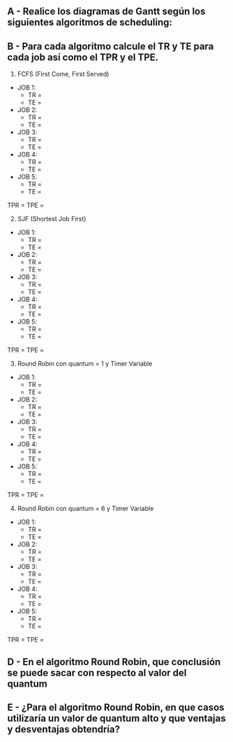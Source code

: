 ## A - Realice los diagramas de Gantt según los siguientes algoritmos de scheduling:
## B - Para cada algoritmo calcule el TR y TE para cada job así como el TPR y el TPE.

1. FCFS (First Come, First Served)
  - JOB 1: 
    - TR = 
    - TE = 
  - JOB 2:
    - TR = 
    - TE = 
  - JOB 3:
    - TR = 
    - TE = 
  - JOB 4: 
    - TR = 
    - TE = 
  - JOB 5:
    - TR = 
    - TE = 

TPR = 
TPE = 

2. SJF (Shortest Job First)
  - JOB 1: 
    - TR = 
    - TE = 
  - JOB 2:
    - TR = 
    - TE = 
  - JOB 3:
    - TR = 
    - TE = 
  - JOB 4: 
    - TR = 
    - TE = 
  - JOB 5:
    - TR = 
    - TE = 

TPR = 
TPE = 

3. Round Robin con quantum = 1 y Timer Variable
  - JOB 1: 
    - TR = 
    - TE = 
  - JOB 2:
    - TR = 
    - TE = 
  - JOB 3:
    - TR = 
    - TE = 
  - JOB 4: 
    - TR = 
    - TE = 
  - JOB 5:
    - TR = 
    - TE = 

TPR = 
TPE = 

4. Round Robin con quantum = 6 y Timer Variable
  - JOB 1: 
    - TR = 
    - TE = 
  - JOB 2:
    - TR = 
    - TE = 
  - JOB 3:
    - TR = 
    - TE = 
  - JOB 4: 
    - TR = 
    - TE = 
  - JOB 5:
    - TR = 
    - TE = 

TPR = 
TPE = 



## D -  En el algoritmo Round Robin, que conclusión se puede sacar con respecto al valor del quantum


## E - ¿Para el algoritmo Round Robin, en que casos utilizaría un valor de quantum alto y que ventajas y desventajas obtendría?


